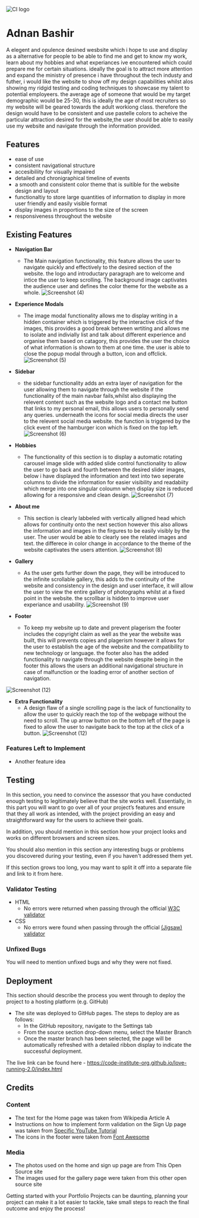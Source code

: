 ![CI logo](https://codeinstitute.s3.amazonaws.com/fullstack/ci_logo_small.png)
# Adnan Bashir

A elegent and opulence desined wesbsite which i hope to use and display as a alternative for people to be able to find me and get to know my work, learn about my hobbies and what experiances ive encountered which could prepare me for certain situations. ideally the goal is to attract more attention and expand the ministry of presence i have throughout the tech industy and futher, i would like the website to show off my design capabilities whilst alos showing my ridgid testing and coding techniques to showcase my talent to potential employeers. the average age of someone that would be my target demographic would be 25-30, this is ideally the age of most recruiters so my website will be geared towards the adult workiong class. therefore the design would have to be consistent and use pastelle colors to acheive the particular attraction desired for the website,the user should be able to easily use my website and navigate through the information provided.

## Features
- ease of use 
- consistent navigational structure
- accesibiliity for visually impaired
- detailed and chronigraphical timeline of events
- a smooth and consistent color theme that is suitible for the website design and layout
- functionaltiy to store large quantities of information to display in more user friendly and easily visible format
- display images in proportions to the size of the screen
- responsiveness throughout the website


## Existing Features
- __Navigation Bar__
    - The Main navigation functionality, this feature allows the user to navigate quickly and effectively to the desired section of the website. the logo and               introductary paragraph are to welcome and intice the user to keep scrolling. The background image captivates the audience user and defines the color theme for the      website as a     whole. 
![Screenshot (4)](https://user-images.githubusercontent.com/120179554/219967391-fcc1d33d-dd0e-4ee4-832c-93f76d491dca.png)
- __Experience Modals__
  - The image modal functionality allows me to display writing in a hidden container which is triggered by the interactive click of the images, this provides a good       break between wrtiting and allows me to isolate and indivially list and talk about different experience and organise them based on catagory, this provides the user     the choice of what information is shown to them at one time. the user is able to close the popup modal through a button, icon and offclick.
![Screenshot (5)](https://user-images.githubusercontent.com/120179554/219967399-705cbdeb-124e-448d-b1c9-7459955f0b77.png)
- __Sidebar__
    - the sidebar functionality adds an extra layer of navigation for the user allowing them to navigate through the website if the functionality of the main navbar        fails,whilst also displaying the relevent content such as the website logo and a contact me button that links to my personal email, this allows users to                personally send any queries. underneath the icons for social media directs the user to the relevent social media website. the function is triggered by the click        event of the hamburger icon which is fixed on the top left.
![Screenshot (6)](https://user-images.githubusercontent.com/120179554/219967400-e7369c72-be59-46a9-95dc-1857ed6431bf.png)
- __Hobbies__
    - The functionality of this section is to display a automatic rotating carousel image slide with added slide control functionality to allow the user to go back and     fourth between the desired slider images, below i have displayed the information and text into two seperate columns to divide the information for easier visibility     and readabiity which merge into one singular coloumn when display size is reduced allowing for a responsive and clean design.
![Screenshot (7)](https://user-images.githubusercontent.com/120179554/219967402-50270998-8337-4dec-941d-a35583317879.png)
- __About me__
    - This section is clearly labbeled with vertically alligned head which allows for continuity onto the next section however this also allows the information and           images in the firgures to be easily visibly by the user. The user would be able to clearly see the related images and text. the differece in color change in          accordance to the theme of the website captivates the users attention.
![Screenshot (8)](https://user-images.githubusercontent.com/120179554/219967403-4e0206a0-77a7-400d-a3df-01bf309df442.png)
- __Gallery__
    - As the user gets further down the page, they will be introduced to the infinite scrollable gallery, this adds to the continuity of the website and consistency in     the design and user interface, it will allow the user to view the entire gallery of photographs whilst at a fixed point in the website. the scrollbar is hidden to      improve user experiance and usability.
![Screenshot (9)](https://user-images.githubusercontent.com/120179554/219967407-5e084f17-367c-4635-a149-c732f6f47218.png)

- __Footer__
   - To keep my website up to date and prevent plagerism the footer includes the copyright claim as well as the year the website was built, this will prevents copies      and plagerism however it allows for the user to establish the age of the website and the compatibility to new technology or language. the footer also has the added functionality to navigate through the website despite being in the footer this allows the users an additional navigational structure in case of malfunction or the loading error of another section of navigation.

![Screenshot (12)](https://user-images.githubusercontent.com/120179554/219972770-cadf4ef9-34cf-405a-8483-0ba98981726c.png)
- __Extra Functionality__
    - A design flaw of a single scrolling page is the lack of functionality to allow the user to quickly reach the top of the webpage without the need to scroll. The       up arrow button on the bottom left of the page is fixed to allow the user to navigate back to the top at the click of a button.
![Screenshot (12)](https://user-images.githubusercontent.com/120179554/219972770-cadf4ef9-34cf-405a-8483-0ba98981726c.png)

 ### Features Left to Implement

- Another feature idea

## Testing 

In this section, you need to convince the assessor that you have conducted enough testing to legitimately believe that the site works well. Essentially, in this part you will want to go over all of your project’s features and ensure that they all work as intended, with the project providing an easy and straightforward way for the users to achieve their goals.

In addition, you should mention in this section how your project looks and works on different browsers and screen sizes.

You should also mention in this section any interesting bugs or problems you discovered during your testing, even if you haven't addressed them yet.

If this section grows too long, you may want to split it off into a separate file and link to it from here.


### Validator Testing 

- HTML
  - No errors were returned when passing through the official [W3C validator](https://validator.w3.org/nu/?doc=https%3A%2F%2Fcode-institute-org.github.io%2Flove-running-2.0%2Findex.html)
- CSS
  - No errors were found when passing through the official [(Jigsaw) validator](https://jigsaw.w3.org/css-validator/validator?uri=https%3A%2F%2Fvalidator.w3.org%2Fnu%2F%3Fdoc%3Dhttps%253A%252F%252Fcode-institute-org.github.io%252Flove-running-2.0%252Findex.html&profile=css3svg&usermedium=all&warning=1&vextwarning=&lang=en#css)

### Unfixed Bugs

You will need to mention unfixed bugs and why they were not fixed.
## Deployment

This section should describe the process you went through to deploy the project to a hosting platform (e.g. GitHub) 

- The site was deployed to GitHub pages. The steps to deploy are as follows: 
  - In the GitHub repository, navigate to the Settings tab 
  - From the source section drop-down menu, select the Master Branch
  - Once the master branch has been selected, the page will be automatically refreshed with a detailed ribbon display to indicate the successful deployment. 

The live link can be found here - https://code-institute-org.github.io/love-running-2.0/index.html 


## Credits 



### Content 

- The text for the Home page was taken from Wikipedia Article A
- Instructions on how to implement form validation on the Sign Up page was taken from [Specific YouTube Tutorial](https://www.youtube.com/)
- The icons in the footer were taken from [Font Awesome](https://fontawesome.com/)

### Media

- The photos used on the home and sign up page are from This Open Source site
- The images used for the gallery page were taken from this other open source site




Getting started with your Portfolio Projects can be daunting, planning your project can make it a lot easier to tackle, take small steps to reach the final outcome and enjoy the process! 
